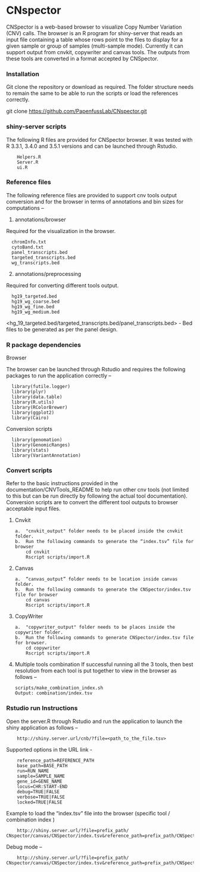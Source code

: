 # CNspector
                                                           
CNSpector is a web-based browser to visualize Copy Number Variation (CNV) calls. The browser is an R program for shiny-server that reads an input file containing a table whose rows point to the files to display for a given sample or group of samples (multi-sample mode). Currently it can support output from cnvkit, copywriter and canvas tools. The outputs from these tools are converted in a format accepted by CNSpector.

### Installation

Git clone the repository or download as required. The folder structure needs to remain the same to be able to run the scripts or load the references correctly. 

git clone https://github.com/PapenfussLab/CNspector.git 

### shiny-server scripts

The following R files are provided for CNSpector browser. It was tested with R 3.3.1, 3.4.0 and 3.5.1 versions and can be launched through Rstudio.

		Helpers.R 
		Server.R
		ui.R

### Reference files

The following reference files are provided to support cnv tools output conversion and for the browser in terms of annotations and bin sizes for computations – 
 
 1. annotations/browser
  
  Required for the visualization in the browser.
  
	  chromInfo.txt
	  cytoBand.txt
	  panel_transcripts.bed 
	  targeted_transcripts.bed
	  wg_transcripts.bed

  2. annotations/preprocessing
  
  Required for converting different tools output.
  
	  hg19_targeted.bed
	  hg19_wg_coarse.bed
	  hg19_wg_fine.bed
	  hg19_wg_medium.bed

  <hg_19_targeted.bed/targeted_transcripts.bed/panel_transcripts.bed> - Bed files to be generated as per the panel design.

### R package dependencies

  Browser
  
  The browser can be launched through Rstudio and requires the following packages to run the application correctly – 
  
	  library(futile.logger)
	  library(plyr)
	  library(data.table)
	  library(R.utils)
	  library(RColorBrewer)
	  library(ggplot2)
	  library(Cairo)

  Conversion scripts 

	  library(genomation)
	  library(GenomicRanges)
	  library(stats)
	  library(VariantAnnotation)


### Convert scripts

Refer to the basic instructions provided in the documentation/CNVTools_README to help run other cnv tools (not limited to this but can be run directly by following the actual tool documentation). Conversion scripts are to convert the different tool outputs to browser acceptable input files.

1.	Cnvkit

		a.	"cnvkit_output" folder needs to be placed inside the cnvkit folder. 
		b.	Run the following commands to generate the “index.tsv” file for browser
			cd cnvkit
			Rscript scripts/import.R 

2.	Canvas

		a.	“canvas_output” folder needs to be location inside canvas folder.
		b.	Run the following commands to generate the CNSpector/index.tsv file for browser
			cd canvas
			Rscript scripts/import.R

3.	CopyWriter

		a.	"copywriter_output" folder needs to be places inside the copywriter folder. 
		b.	Run the following commands to generate CNSpector/index.tsv file for browser.
			cd copywriter
			Rscript scripts/import.R

4.	Multiple tools combination 
	If successful running all the 3 tools, then best resolution from each tool is put together to view in the browser as follows – 

		scripts/make_combination_index.sh
		Output: combination/index.tsv


### Rstudio run Instructions 

Open the server.R through Rstudio and run the application to launch the shiny application as follows – 

		http://shiny.server.url/cnb/?file=<path_to_the_file.tsv>

Supported options in the URL link - 

		reference_path=REFERENCE_PATH
		base_path=BASE_PATH
		run=RUN_NAME
		sample=SAMPLE_NAME
		gene_id=GENE_NAME
		locus=CHR:START-END
		debug=TRUE|FALSE
		verbose=TRUE|FALSE
		locked=TRUE|FALSE

Example to load the “index.tsv” file into the browser (specific tool / combination index )

		http://shiny.server.url/?file=prefix_path/ CNspector/canvas/CNSpector/index.tsv&reference_path=prefix_path/CNSpector/annotations/browser&base_path=/home/canvas/CNSpector

Debug mode – 
	
		http://shiny.server.url/?file=prefix_path/ CNspector/canvas/CNSpector/index.tsv&reference_path=prefix_path/CNSpector/annotations/browser&base_path=/home/canvas/CNSpector&debug=T

